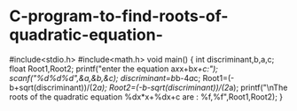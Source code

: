 # C-program-to-find-roots-of-quadratic-equation-
#include<stdio.h>
#include<math.h>
void main()
{
 int discriminant,b,a,c;
 float Root1,Root2;
 printf("enter the equation a*x*x+b*x+c:");
 scanf("%d%d%d",&a,&b,&c);
 discriminant=b*b-4*a*c;
 Root1=(-b+sqrt(discriminant))/(2*a);
 Root2=(-b-sqrt(discriminant))/(2*a);
 printf("\nThe roots of the quadratic equation %dx*x+%dx+c are : %f,%f",Root1,Root2);
}

